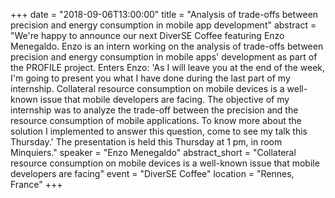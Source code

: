 +++
date = "2018-09-06T13:00:00"
title = "Analysis of trade-offs between precision and energy consumption in mobile app development"
abstract = "We're happy to announce our next DiverSE Coffee featuring  Enzo Menegaldo. Enzo is an intern working on the analysis of trade-offs between precision and energy consumption in mobile apps' development as part of the PROFILE project. Enters Enzo: 'As I will leave you at the end of the week, I'm going to present you what I have done during the last part of my internship. Collateral resource consumption on mobile devices is a well-known issue that mobile developers are facing. The objective of my internship was to analyze the trade-off between the precision and the resource consumption of mobile  applications. To know more about the solution I implemented to answer this question, come to see my talk this Thursday.' The presentation is held this Thursday at 1 pm, in room Minquiers."
speaker = "Enzo Menegaldo"
abstract_short = "Collateral resource consumption on mobile devices is a well-known issue that mobile developers are facing"
event = "DiverSE Coffee"
location = "Rennes, France"
+++
